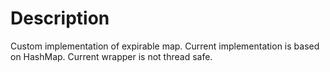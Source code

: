 # Description
Custom implementation of expirable map. Current implementation is based on HashMap.
Current wrapper is not thread safe. 